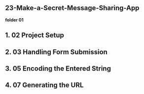 ## 23-Make-a-Secret-Message-Sharing-App

**folder 01**

## 1. 02 Project Setup

## 2. 03 Handling Form Submission

## 3. 05 Encoding the Entered String

## 4. 07 Generating the URL
